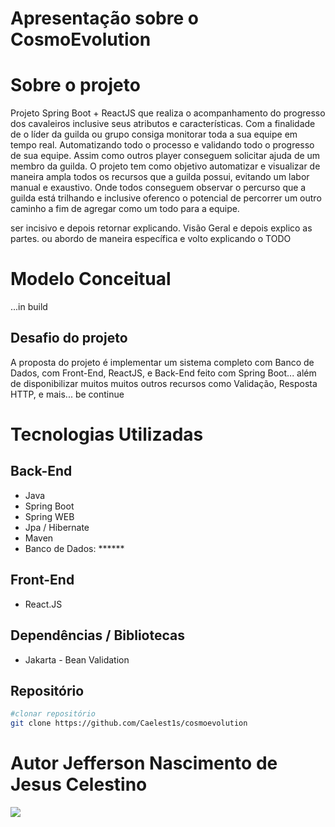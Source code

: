 # Apresentação sobre o CosmoEvolution

# Sobre o projeto

Projeto Spring Boot + ReactJS que realiza o acompanhamento do progresso dos cavaleiros inclusive seus atributos e características. Com a finalidade de o líder da guilda ou grupo consiga monitorar toda a sua equipe em tempo real. Automatizando todo o processo e validando todo o progresso de sua equipe. Assim como outros player conseguem solicitar ajuda de um membro da guilda. O projeto tem como objetivo automatizar e visualizar de maneira ampla todos os recursos que a guilda possui, evitando um labor manual e exaustivo. Onde todos conseguem observar o percurso que a guilda está trilhando e inclusive oferenco o potencial de percorrer um outro caminho a fim de agregar como um todo para a equipe.

ser incisivo e depois retornar explicando. Visão Geral e depois explico as partes. ou abordo de maneira específica e volto explicando o TODO

# Modelo Conceitual 

...in build

## Desafio do projeto

A proposta do projeto é implementar um sistema completo com Banco de Dados,  com Front-End, ReactJS, e Back-End feito com Spring Boot... além de disponibilizar muitos muitos outros recursos como Validação, Resposta HTTP, e mais... be continue

# Tecnologias Utilizadas
## Back-End
- Java
- Spring Boot
- Spring WEB
- Jpa / Hibernate
- Maven
- Banco de Dados: ******

## Front-End
- React.JS

## Dependências / Bibliotecas
- Jakarta - Bean Validation

## Repositório
```bash
#clonar repositório
git clone https://github.com/Caelest1s/cosmoevolution
```

# Autor Jefferson Nascimento de Jesus Celestino

<a href="https://www.linkedin.com/in/caelestis/" target="_blank"><img src="https://img.shields.io/badge/-LinkedIn-%230077B5?style=for-the-badge&logo=linkedin&logoColor=white" target="_blank"></a>